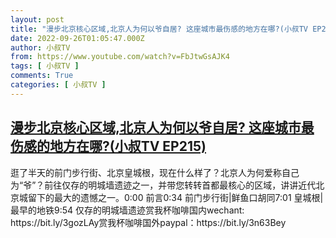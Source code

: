 ```yaml
---
layout: post
title: "漫步北京核心区域,北京人为何以爷自居? 这座城市最伤感的地方在哪?(小叔TV EP215)"
date: 2022-09-26T01:05:47.000Z
author: 小叔TV
from: https://www.youtube.com/watch?v=FbJtwGsAJK4
tags: [ 小叔TV ]
comments: True
categories: [ 小叔TV ]
---
```

<!--1664154347000-->
[漫步北京核心区域,北京人为何以爷自居? 这座城市最伤感的地方在哪?(小叔TV EP215)](https://www.youtube.com/watch?v=FbJtwGsAJK4)
------

<div>
逛了半天的前门步行街、北京皇城根，现在什么样了？北京人为何爱称自己为“爷”？前往仅存的明城墙遗迹之一，并带您转转首都最核心的区域，讲讲近代北京城留下的最大的遗憾之一。0:00 前言0:34 前门步行街|鲜鱼口胡同7:01 皇城根|最早的地铁9:54 仅存的明城墙遗迹赏我杯咖啡国内wechant: https://bit.ly/3gozLAy赏我杯咖啡国外paypal：https://bit.ly/3n63Bey
</div>
